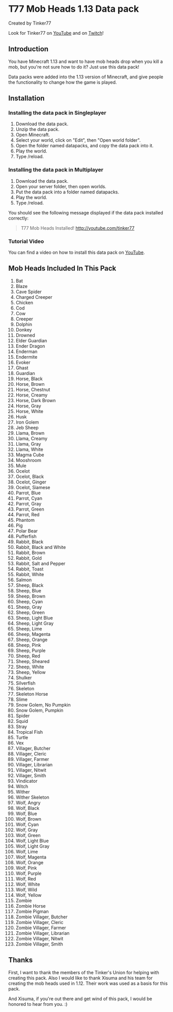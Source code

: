 # T77 Mob Heads 1.13 Data pack
Created by Tinker77

Look for Tinker77 on [YouTube](http://youtube.com/tinker77) and on [Twitch](http://twitch.tv/tinker77live)! 

## Introduction
You have Minecraft 1.13 and want to have mob heads drop when you kill a mob, but you're not sure how to do it?  Just use this data pack!

Data packs were added into the 1.13 version of Minecraft, and give people the functionality to change how the game is played.

## Installation
### Installing the data pack in Singleplayer
1. Download the data pack.  
2. Unzip the data pack.
3. Open Minecraft.
4. Select your world, click on "Edit", then "Open world folder".
5. Open the folder named datapacks, and copy the data pack into it.
6. Play the world.
7. Type /reload.

### Installing the data pack in Multiplayer
1. Download the data pack.
2. Open your server folder, then open worlds.
3. Put the data pack into a folder named datapacks.
4. Play the world.
5. Type /reload.

You should see the following message displayed if the data pack installed correctly:
> T77 Mob Heads Installed!
> http://youtube.com/tinker77

### Tutorial Video
You can find a video on how to install this data pack on [YouTube](https://youtu.be/oYDoGYRwEPs).

## Mob Heads Included In This Pack
1. Bat
2. Blaze
3. Cave Spider
4. Charged Creeper
5. Chicken
6. Cod
7. Cow
8. Creeper
9. Dolphin
10. Donkey
11. Drowned
12. Elder Guardian
13. Ender Dragon
14. Enderman
15. Endermite
16. Evoker
17. Ghast
18. Guardian
19. Horse, Black
20. Horse, Brown
21. Horse, Chestnut
22. Horse, Creamy
23. Horse, Dark Brown
24. Horse, Gray
25. Horse, White
26. Husk
27. Iron Golem
28. Jeb Sheep
29. Llama, Brown
30. Llama, Creamy
31. Llama, Gray
32. Llama, White
33. Magma Cube
34. Mooshroom
35. Mule
36. Ocelot
37. Ocelot, Black
38. Ocelot, Ginger
39. Ocelot, Siamese
40. Parrot, Blue
41. Parrot, Cyan
42. Parrot, Gray
43. Parrot, Green
44. Parrot, Red
45. Phantom
46. Pig
47. Polar Bear
48. Pufferfish
49. Rabbit, Black
50. Rabbit, Black and White
51. Rabbit, Brown
52. Rabbit, Gold
53. Rabbit, Salt and Pepper
54. Rabbit, Toast
55. Rabbit, White
56. Salmon
57. Sheep, Black
58. Sheep, Blue
59. Sheep, Brown
60. Sheep, Cyan
61. Sheep, Gray
62. Sheep, Green
63. Sheep, Light Blue
64. Sheep, Light Gray
65. Sheep, Lime
66. Sheep, Magenta
67. Sheep, Orange
68. Sheep, Pink
69. Sheep, Purple
70. Sheep, Red
71. Sheep, Sheared
72. Sheep, White
73. Sheep, Yellow
74. Shulker
75. Silverfish
76. Skeleton
77. Skeleton Horse
78. Slime
79. Snow Golem, No Pumpkin
80. Snow Golem, Pumpkin
81. Spider
82. Squid
83. Stray
84. Tropical Fish
85. Turtle
86. Vex
87. Villager, Butcher
88. Villager, Cleric
89. Villager, Farmer
90. Villager, Librarian
91. Villager, Nitwit
92. Villager, Smith
93. Vindicator
94. Witch
95. Wither
96. Wither Skeleton
97. Wolf, Angry
98. Wolf, Black
99. Wolf, Blue
100. Wolf, Brown
101. Wolf, Cyan
102. Wolf, Gray
103. Wolf, Green
104. Wolf, Light Blue
105. Wolf, Light Gray
106. Wolf, Lime
107. Wolf, Magenta
108. Wolf, Orange
109. Wolf, Pink
110. Wolf, Purple
111. Wolf, Red
112. Wolf, White
113. Wolf, Wild
114. Wolf, Yellow
115. Zombie
116. Zombie Horse
117. Zombie Pigman
118. Zombie Villager, Butcher
119. Zombie Villager, Cleric
120. Zombie Villager, Farmer
121. Zombie Villager, Librarian
122. Zombie Villager, Nitwit
123. Zombie Villager, Smith

## Thanks
First, I want to thank the members of the Tinker's Union for helping with creating this pack.  Also I would like to thank Xisuma and his team for creating the mob heads used in 1.12.  Their work was used as a basis for this pack.  

And Xisuma, if you're out there and get wind of this pack, I would be honored to hear from you.  :)
